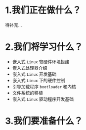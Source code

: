 # 1.我们正在做什么？

待补充...

# 2.我们将学习什么？

-   嵌入式 `Linux` 软硬件环境搭建
-   嵌入式处理器介绍
-   嵌入式 `Linux` 开发基础
-   嵌入式 `Linux` 下的硬件控制
-   引导加载程序 `bootloader` 和内核
-   文件系统的移植
-   嵌入式 `Linux` 驱动程序开发基础

# 3.我们要准备什么？